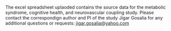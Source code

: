 The excel spreadsheet uplaoded contains the source data for the metabolic syndrome, cognitive health, and neurovascular coupling study. Please contact the correspondign author and PI of the study Jigar Gosalia for any additional questions or requests: jigar.gosalia@yahoo.com 
